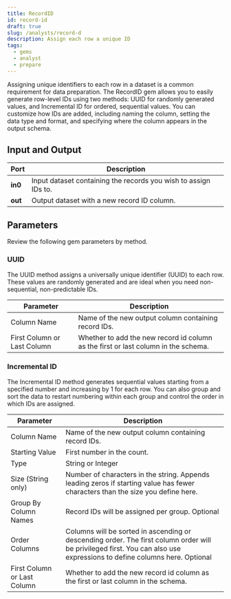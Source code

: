 ```yaml
---
title: RecordID
id: record-id
draft: true
slug: /analysts/record-d
description: Assign each row a unique ID
tags:
  - gems
  - analyst
  - prepare
---
```


Assigning unique identifiers to each row in a dataset is a common requirement for data preparation. The RecordID gem allows you to easily generate row-level IDs using two methods: UUID for randomly generated values, and Incremental ID for ordered, sequential values. You can customize how IDs are added, including naming the column, setting the data type and format, and specifying where the column appears in the output schema.

## Input and Output

| Port    | Description                                                     |
| ------- | --------------------------------------------------------------- |
| **in0** | Input dataset containing the records you wish to assign IDs to. |
| **out** | Output dataset with a new record ID column.                     |

## Parameters

Review the following gem parameters by method.

### UUID

The UUID method assigns a universally unique identifier (UUID) to each row. These values are randomly generated and are ideal when you need non-sequential, non-predictable IDs.

| Parameter                   | Description                                                                        |
| --------------------------- | ---------------------------------------------------------------------------------- |
| Column Name                 | Name of the new output column containing record IDs.                               |
| First Column or Last Column | Whether to add the new record id column as the first or last column in the schema. |

### Incremental ID

The Incremental ID method generates sequential values starting from a specified number and increasing by 1 for each row. You can also group and sort the data to restart numbering within each group and control the order in which IDs are assigned.

| Parameter                   | Description                                                                                                                                                             |
| --------------------------- | ----------------------------------------------------------------------------------------------------------------------------------------------------------------------- |
| Column Name                 | Name of the new output column containing record IDs.                                                                                                                    |
| Starting Value              | First number in the count.                                                                                                                                              |
| Type                        | String or Integer                                                                                                                                                       |
| Size (String only)          | Number of characters in the string. Appends leading zeros if starting value has fewer characters than the size you define here.                                         |
| Group By Column Names       | Record IDs will be assigned per group. Optional                                                                                                                         |
| Order Columns               | Columns will be sorted in ascending or descending order. The first column order will be privileged first. You can also use expressions to define columns here. Optional |
| First Column or Last Column | Whether to add the new record id column as the first or last column in the schema.                                                                                      |

